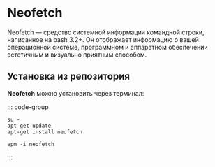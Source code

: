 # Neofetch

Neofetch — средство системной информации командной строки, написанное на bash 3.2+. Он отображает информацию о вашей операционной системе, программном и аппаратном обеспечении эстетичным и визуально приятным способом.

## Установка из репозитория

**Neofetch** можно установить через терминал:

::: code-group

```shell[apt-get]
su -
apt-get update
apt-get install neofetch
```
```shell[epm]
epm -i neofetch
```
:::